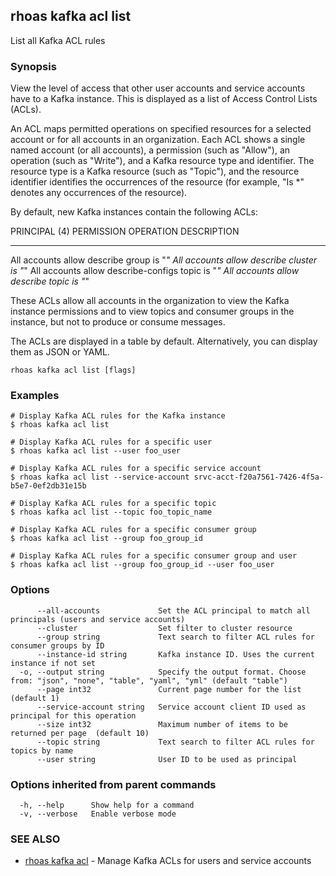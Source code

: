 ## rhoas kafka acl list

List all Kafka ACL rules

### Synopsis

View the level of access that other user accounts and service accounts have to a Kafka instance. This is displayed as a list of Access Control Lists (ACLs).

An ACL maps permitted operations on specified resources for a selected account or for all accounts in an organization. Each ACL shows a single named account (or all accounts), a permission (such as "Allow"), an operation (such as "Write"), and a Kafka resource type and identifier. The resource type is a Kafka resource (such as "Topic"), and the resource identifier identifies the occurrences of the resource (for example, "Is *" denotes any occurrences of the resource).

By default, new Kafka instances contain the following ACLs:

PRINCIPAL (4)    PERMISSION   OPERATION          DESCRIPTION
---------------- ------------ ------------------ ----------------
All accounts     allow        describe           group is "*"
All accounts     allow        describe           cluster is "*"
All accounts     allow        describe-configs   topic is "*"
All accounts     allow        describe           topic is "*"

These ACLs allow all accounts in the organization to view the Kafka instance permissions and to view topics and consumer groups in the instance, but not to produce or consume messages.

The ACLs are displayed in a table by default. Alternatively, you can display them as JSON or YAML.


```
rhoas kafka acl list [flags]
```

### Examples

```
# Display Kafka ACL rules for the Kafka instance
$ rhoas kafka acl list

# Display Kafka ACL rules for a specific user
$ rhoas kafka acl list --user foo_user

# Display Kafka ACL rules for a specific service account
$ rhoas kafka acl list --service-account srvc-acct-f20a7561-7426-4f5a-b5e7-0ef2db31e15b

# Display Kafka ACL rules for a specific topic
$ rhoas kafka acl list --topic foo_topic_name

# Display Kafka ACL rules for a specific consumer group
$ rhoas kafka acl list --group foo_group_id

# Display Kafka ACL rules for a specific consumer group and user
$ rhoas kafka acl list --group foo_group_id --user foo_user

```

### Options

```
      --all-accounts             Set the ACL principal to match all principals (users and service accounts)
      --cluster                  Set filter to cluster resource
      --group string             Text search to filter ACL rules for consumer groups by ID
      --instance-id string       Kafka instance ID. Uses the current instance if not set
  -o, --output string            Specify the output format. Choose from: "json", "none", "table", "yaml", "yml" (default "table")
      --page int32               Current page number for the list  (default 1)
      --service-account string   Service account client ID used as principal for this operation
      --size int32               Maximum number of items to be returned per page  (default 10)
      --topic string             Text search to filter ACL rules for topics by name
      --user string              User ID to be used as principal
```

### Options inherited from parent commands

```
  -h, --help      Show help for a command
  -v, --verbose   Enable verbose mode
```

### SEE ALSO

* [rhoas kafka acl](rhoas_kafka_acl.md)	 - Manage Kafka ACLs for users and service accounts

